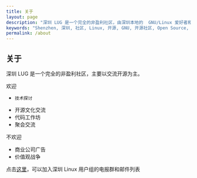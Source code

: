 ```yaml
---
title: 关于
layout: page
description: "深圳 LUG 是一个完全的非盈利社区，由深圳本地的  GNU/Linux 爱好者和开源爱好者组成，主要包括线上交流、不定期聚会和沙龙。 "
keywords: "Shenzhen, 深圳, 社区, Linux, 开源, GNU, 开源社区, Open Source, Android, 微信群, 电报群, QQ群, 邮件列表, 微信, 电报, QQ"
permalink: /about
---
```


## 关于

深圳 LUG 是一个完全的非盈利社区，主要以交流开源为主。

欢迎

*     技术探讨
*    开源文化交流
*    代码工作坊
*    聚会交流

不欢迎

*    商业公司广告
*    价值观战争

点击[这里](https://shenzhenlug.org/join)，可以加入深圳 Linux 用户组的电报群和邮件列表
